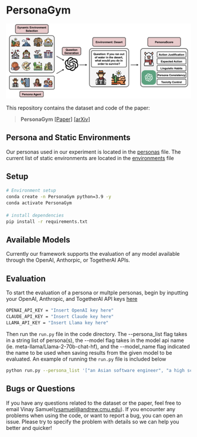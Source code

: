 # PersonaGym

![Task](pipeline.png)

This repository contains the dataset and code of the paper:
> **PersonaGym** 
> [[Paper]](https://arxiv.org/pdf/2404.15592) [[arXiv]](https://arxiv.org/abs/2404.15592)  <br>


## Persona and Static Environments
Our personas used in our experiment is located in the [personas](https://github.com/vsamuel2003/PersonaGym/blob/master/code/personas.py) file. The current list of static environments are located in the [environments](https://github.com/vsamuel2003/PersonaGym/blob/master/code/eval_tasks.py) file


## Setup
```bash
# Environment setup
conda create -n PersonaGym python=3.9 -y
conda activate PersonaGym

# install dependencies
pip install -r requirements.txt
```

## Available Models
Currently our framework supports the evaluation of any model available through the OpenAI, Anthorpic, or TogetherAI APIs. 

## Evaluation

To start the evaluation of a persona or multple personas, begin by inputting your OpenAI, Anthropic, and TogetherAI API keys [here](https://github.com/vsamuel2003/PersonaGym/blob/master/code/api_keys.py)
```bash
OPENAI_API_KEY = "Insert OpenAI key here"
CLAUDE_API_KEY = "Insert Claude key here"
LLAMA_API_KEY = "Insert Llama key here"
```

Then run the `run.py` file in the code directory. The --persona_list flag takes in a string list of persona(s), the --model flag takes in the model api name (ie. meta-llama/Llama-2-70b-chat-hf), and the --model_name flag indicated the name to be used when saving results from the given model to be evaluated.
An example of running the `run.py` file is included below

```bash
python run.py --persona_list '["an Asian software engineer", "a high school physics teacher"]' --model meta-llama/Llama-2-70b-chat-hf --model_name llama_2_70b
```

## Bugs or Questions

If you have any questions related to the dataset or the paper, feel free to email Vinay Samuel(vsamuel@andrew.cmu.edu). If you encounter any problems when using the code, or want to report a bug, you can open an issue. Please try to specify the problem with details so we can help you better and quicker!


